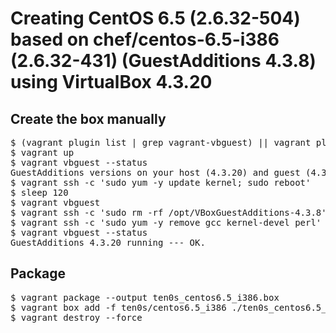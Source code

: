 # Creating CentOS 6.5 (2.6.32-504) based on chef/centos-6.5-i386 (2.6.32-431) (GuestAdditions 4.3.8) using VirtualBox 4.3.20

## Create the box manually

<pre>
$ (vagrant plugin list | grep vagrant-vbguest) || vagrant plugin install vagrant-vbguest
$ vagrant up
$ vagrant vbguest --status
GuestAdditions versions on your host (4.3.20) and guest (4.3.8) do not match.
$ vagrant ssh -c 'sudo yum -y update kernel; sudo reboot'
$ sleep 120
$ vagrant vbguest
$ vagrant ssh -c 'sudo rm -rf /opt/VBoxGuestAdditions-4.3.8'
$ vagrant ssh -c 'sudo yum -y remove gcc kernel-devel perl'
$ vagrant vbguest --status
GuestAdditions 4.3.20 running --- OK.
</pre>

## Package

<pre>
$ vagrant package --output ten0s_centos6.5_i386.box
$ vagrant box add -f ten0s/centos6.5_i386 ./ten0s_centos6.5_i386.box
$ vagrant destroy --force
</pre>
